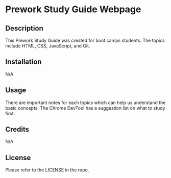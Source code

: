 # Prework Study Guide Webpage

## Description

This Prework Study Guide was created for boot camps students. The topics include HTML, CSS, JavaScript, and Git. 


## Installation

N/A

## Usage

There are important notes for each topics which can help us understand the basic concepts. The Chrome DevTool has a suggestion list on what to study first. 


## Credits

N/A

## License

Please refer to the LICENSE in the repo. 